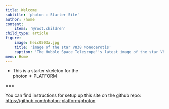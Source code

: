 ```yaml
---
title: Welcome
subtitle: 'photon ✴ Starter Site'
author: /home
content:
    items: '@root.children'
child_type: article
figure:
    image: heic0503a.jpg
    title: 'image of the star V838 Monocerotis'
    caption: 'The Hubble Space Telescope''s latest image of the star V838 Monocerotis (V838 Mon) reveals dramatic changes in the illumination of surrounding dusty cloud structures. The effect, called a light echo, has been unveiling never-before-seen dust patterns ever since the star suddenly brightened for several weeks in early 2002.'
menu: Home
---
```


- This is a starter skeleton for the<br>photon ✴ PLATFORM


===

You can find instructions for setup up this site on the github repo:
https://github.com/photon-platform/photon
